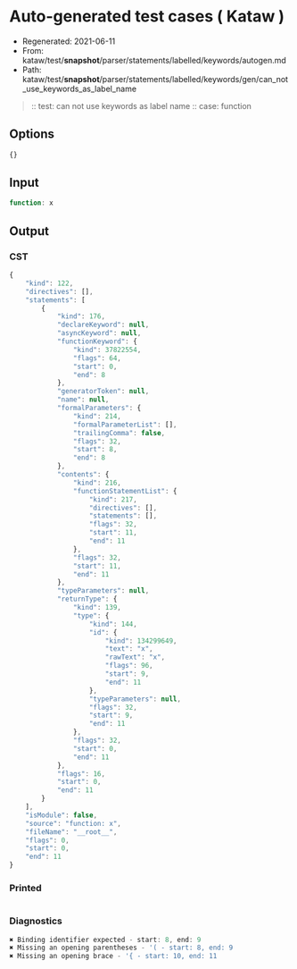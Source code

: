 # Auto-generated test cases ( Kataw )
- Regenerated: 2021-06-11
- From: kataw/test/__snapshot__/parser/statements/labelled/keywords/autogen.md
- Path: kataw/test/__snapshot__/parser/statements/labelled/keywords/gen/can_not_use_keywords_as_label_name
> :: test: can not use keywords as label name
> :: case: function
## Options

`````js
{}
`````
## Input

`````js
function: x
`````
## Output

### CST

```javascript
{
    "kind": 122,
    "directives": [],
    "statements": [
        {
            "kind": 176,
            "declareKeyword": null,
            "asyncKeyword": null,
            "functionKeyword": {
                "kind": 37822554,
                "flags": 64,
                "start": 0,
                "end": 8
            },
            "generatorToken": null,
            "name": null,
            "formalParameters": {
                "kind": 214,
                "formalParameterList": [],
                "trailingComma": false,
                "flags": 32,
                "start": 8,
                "end": 8
            },
            "contents": {
                "kind": 216,
                "functionStatementList": {
                    "kind": 217,
                    "directives": [],
                    "statements": [],
                    "flags": 32,
                    "start": 11,
                    "end": 11
                },
                "flags": 32,
                "start": 11,
                "end": 11
            },
            "typeParameters": null,
            "returnType": {
                "kind": 139,
                "type": {
                    "kind": 144,
                    "id": {
                        "kind": 134299649,
                        "text": "x",
                        "rawText": "x",
                        "flags": 96,
                        "start": 9,
                        "end": 11
                    },
                    "typeParameters": null,
                    "flags": 32,
                    "start": 9,
                    "end": 11
                },
                "flags": 32,
                "start": 0,
                "end": 11
            },
            "flags": 16,
            "start": 0,
            "end": 11
        }
    ],
    "isModule": false,
    "source": "function: x",
    "fileName": "__root__",
    "flags": 0,
    "start": 0,
    "end": 11
}
```

### Printed

```javascript

```

### Diagnostics

```javascript
✖ Binding identifier expected - start: 8, end: 9
✖ Missing an opening parentheses - '( - start: 8, end: 9
✖ Missing an opening brace - '{ - start: 10, end: 11

```

